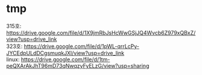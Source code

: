 # tmp

315호: https://drive.google.com/file/d/1X9jmRbJsHcWwGSjJQ4Wvcb6Z979xQBxZ/view?usp=drive_link
<br>
323호: https://drive.google.com/file/d/1pWL-qrrLcPy-JYCEdpULdDCgsmuqkJXl/view?usp=drive_link
<br>
linux: https://drive.google.com/file/d/1tm-peQXArAkJhT96mD73qNwqzyFyELzG/view?usp=sharing
